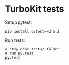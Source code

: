 TurboKit tests
==============

Setup pytest:

    pip install pytest==2.5.2

Run tests:

    # step near tests/ folder
    # run py.test
    py.test
